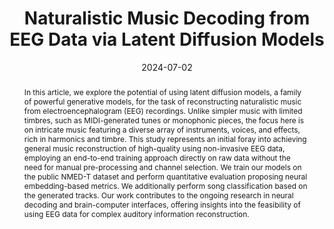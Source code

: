 ---
# Documentation: https://wowchemy.com/docs/managing-content/

title: 'Naturalistic Music Decoding from EEG Data via Latent Diffusion Models'
subtitle: ''
summary: ''
authors:
- postolache
- Natalia Polouliakh
- Hiroaki Kitano
- Akima Connelly
- rodola
- cosmo
- Taketo Akama
tags: []
categories: []
date: '2024-07-02'
lastmod: 2023-10-02T:26:44
featured: false
draft: false
publication_short: "Preprint"

# Featured image
# To use, add an image named `featured.jpg/png` to your page's folder.
# Focal points: Smart, Center, TopLeft, Top, TopRight, Left, Right, BottomLeft, Bottom, BottomRight.
image:
  caption: ''
  focal_point: 'Center'
  preview_only: false

# Projects (optional).
#   Associate this post with one or more of your projects.
#   Simply enter your project's folder or file name without extension.
#   E.g. `projects = ["internal-project"]` references `content/project/deep-learning/index.md`.
#   Otherwise, set `projects = []`.
projects: []
publishDate: '2023-10-02T:26:44'
publication_types:
- '3'
abstract: "In this article, we explore the potential of using latent diffusion models, a family of powerful generative models, for the task of reconstructing naturalistic music from electroencephalogram (EEG) recordings. Unlike simpler music with limited timbres, such as MIDI-generated tunes or monophonic pieces, the focus here is on intricate music featuring a diverse array of instruments, voices, and effects, rich in harmonics and timbre. This study represents an initial foray into achieving general music reconstruction of high-quality using non-invasive EEG data, employing an end-to-end training approach directly on raw data without the need for manual pre-processing and channel selection. We train our models on the public NMED-T dataset and perform quantitative evaluation proposing neural embedding-based metrics. We additionally perform song classification based on the generated tracks. Our work contributes to the ongoing research in neural decoding and brain-computer interfaces, offering insights into the feasibility of using EEG data for complex auditory information reconstruction."
publication: '*arXiv preprint*'
links:
- name: URL
  url : https://arxiv.org/abs/2405.09062
- name: PDF
  url: https://arxiv.org/pdf/2405.09062
---